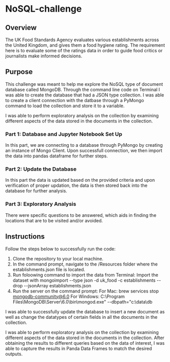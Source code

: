 # NoSQL-challenge

## Overview
The UK Food Standards Agency evaluates various establishments across the United Kingdom, and gives them a food hygiene rating. The requirement here is to evaluate some of the ratings data in order to guide food critics or journalists make informed decisions. 

## Purpose
This challenge was meant to help me explore the NoSQL type of document database called MongoDB. Through the command line code on Terminal I was able to create the database that had a JSON type collection. I was able to create a client connection with the datbase through a PyMongo command to load the collection and store it to a variable. 

I was able to perform exploratory analysis on the collection by examining different aspects of the data stored in the documents in the collection.

### Part 1: Database and Jupyter Notebook Set Up

In this part, we are connecting to a database through PyMongo by creating an instance of Mongo Client. Upon successfull connection, we then import the data into pandas dataframe for further steps. 

### Part 2: Update the Database

In this part the data is updated based on the provided criteria and upon verification of proper updation, the data is then stored back into the database for further analysis. 

### Part 3: Exploratory Analysis

There were specific questions to be answered, which aids in finding the locations that are to be visited and/or avoided.

## Instructions
Follow the steps below to successfully run the code:
1. Clone the repository to your local machine.
2. In the command prompt, navigate to the /Resources folder where the establishments.json file is located.
3. Run foloowing command to import the data from Terminal:
    Import the dataset with mongoimport --type json -d uk_food -c establishments --drop --jsonArray establishments.json
4. Run the server on the command prompt:
   For Mac: brew services stop mongodb-community@6.0
   For Windows: C:\Program Files\MongoDB\Server\6.0\bin\mongod.exe" --dbpath="c:\data\db

I was able to successfully update the database to insert a new document as well as change the datatypes of certain fields in all the documents in the collection.

I was able to perform exploratory analysis on the collection by examining different aspects of the data stored in the documents in the collection. After obtaining the results to different queries based on the data of interest, I was able to capture the results in Panda Data Frames to match the desired outputs. 
